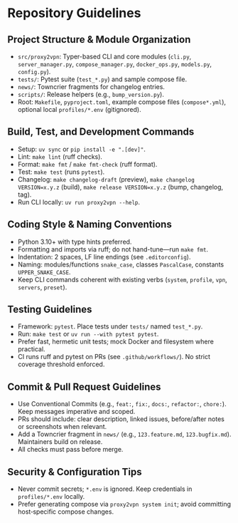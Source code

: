 # Repository Guidelines

## Project Structure & Module Organization
- `src/proxy2vpn`: Typer-based CLI and core modules (`cli.py`, `server_manager.py`, `compose_manager.py`, `docker_ops.py`, `models.py`, `config.py`).
- `tests/`: Pytest suite (`test_*.py`) and sample compose file.
- `news/`: Towncrier fragments for changelog entries.
- `scripts/`: Release helpers (e.g., `bump_version.py`).
- Root: `Makefile`, `pyproject.toml`, example compose files (`compose*.yml`), optional local `profiles/*.env` (gitignored).

## Build, Test, and Development Commands
- Setup: `uv sync` or `pip install -e ".[dev]"`.
- Lint: `make lint` (ruff checks).
- Format: `make fmt` / `make fmt-check` (ruff format).
- Test: `make test` (runs `pytest`).
- Changelog: `make changelog-draft` (preview), `make changelog VERSION=x.y.z` (build), `make release VERSION=x.y.z` (bump, changelog, tag).
- Run CLI locally: `uv run proxy2vpn --help`.

## Coding Style & Naming Conventions
- Python 3.10+ with type hints preferred.
- Formatting and imports via ruff; do not hand-tune—run `make fmt`.
- Indentation: 2 spaces, LF line endings (see `.editorconfig`).
- Naming: modules/functions `snake_case`, classes `PascalCase`, constants `UPPER_SNAKE_CASE`.
- Keep CLI commands coherent with existing verbs (`system`, `profile`, `vpn`, `servers`, `preset`).

## Testing Guidelines
- Framework: `pytest`. Place tests under `tests/` named `test_*.py`.
- Run: `make test` or `uv run --with pytest pytest`.
- Prefer fast, hermetic unit tests; mock Docker and filesystem where practical.
- CI runs ruff and pytest on PRs (see `.github/workflows/`). No strict coverage threshold enforced.

## Commit & Pull Request Guidelines
- Use Conventional Commits (e.g., `feat:`, `fix:`, `docs:`, `refactor:`, `chore:`). Keep messages imperative and scoped.
- PRs should include: clear description, linked issues, before/after notes or screenshots when relevant.
- Add a Towncrier fragment in `news/` (e.g., `123.feature.md`, `123.bugfix.md`). Maintainers build on release.
- All checks must pass before merge.

## Security & Configuration Tips
- Never commit secrets; `*.env` is ignored. Keep credentials in `profiles/*.env` locally.
- Prefer generating compose via `proxy2vpn system init`; avoid committing host‑specific compose changes.
